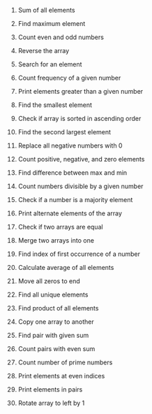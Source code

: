 1. Sum of all elements

2. Find maximum element

3. Count even and odd numbers

4. Reverse the array

5. Search for an element

6. Count frequency of a given number

7. Print elements greater than a given number

8. Find the smallest element

9. Check if array is sorted in ascending order

10. Find the second largest element

11. Replace all negative numbers with 0

12. Count positive, negative, and zero elements

13. Find difference between max and min

14. Count numbers divisible by a given number

15. Check if a number is a majority element

16. Print alternate elements of the array

17. Check if two arrays are equal

18. Merge two arrays into one

19. Find index of first occurrence of a number

20. Calculate average of all elements

21. Move all zeros to end

22. Find all unique elements

23. Find product of all elements

24. Copy one array to another

25. Find pair with given sum

26. Count pairs with even sum

27. Count number of prime numbers

28. Print elements at even indices

29. Print elements in pairs

30. Rotate array to left by 1
